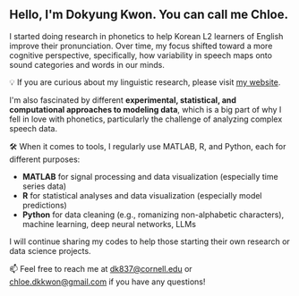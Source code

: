 ## Hello, I'm Dokyung Kwon. You can call me Chloe.

I started doing research in phonetics to help Korean L2 learners of English improve their pronunciation. Over time, my focus shifted toward a more cognitive perspective, specifically, how variability in speech maps onto sound categories and words in our minds. 

💡 If you are curious about my linguistic research, please visit [my website](https://chloedkkwon.github.io/).

I'm also fascinated by different **experimental, statistical, and computational approaches to modeling data**, which is a big part of why I fell in love with phonetics, particularly the challenge of analyzing complex speech data.

🛠️ When it comes to tools, I regularly use MATLAB, R, and Python, each for different purposes:
- **MATLAB** for signal processing and data visualization (especially time series data)
- **R** for statistical analyses and data visualization (especially model predictions)
- **Python** for data cleaning (e.g., romanizing non-alphabetic characters), machine learning, deep neural networks, LLMs

I will continue sharing my codes to help those starting their own research or data science projects. 

📫 Feel free to reach me at [dk837@cornell.edu](mailto:dk837@cornell.edu) or [chloe.dkkwon@gmail.com](mailto:chloe.dkkwon@gmail.com) if you have any questions!
    
<!--
**chloedkkwon/chloedkkwon** is a ✨ _special_ ✨ repository because its `README.md` (this file) appears on your GitHub profile.

Here are some ideas to get you started:

- 🔭 I’m currently working on ...
- 🌱 I’m currently learning ...
- 👯 I’m looking to collaborate on ...
- 🤔 I’m looking for help with ...
- 💬 Ask me about ...
- 📫 How to reach me: ...
- 😄 Pronouns: ...
- ⚡ Fun fact: ...
-->
